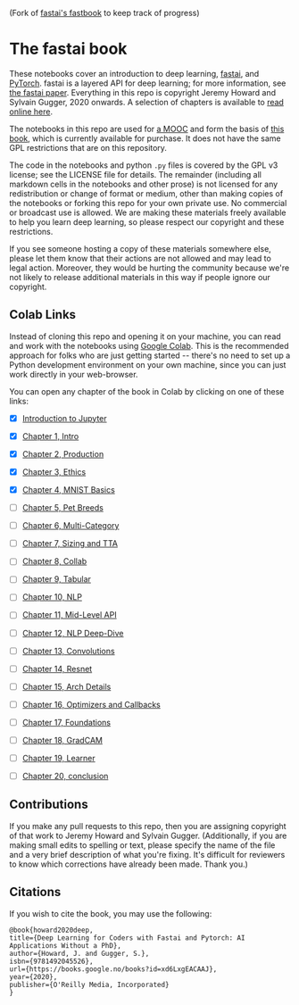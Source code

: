 (Fork of [fastai's fastbook](https://github.com/fastai/fastbook/) to keep track of progress)

# The fastai book

These notebooks cover an introduction to deep learning, [fastai](https://docs.fast.ai/), and [PyTorch](https://pytorch.org/). fastai is a layered API for deep learning; for more information, see [the fastai paper](https://www.mdpi.com/2078-2489/11/2/108). Everything in this repo is copyright Jeremy Howard and Sylvain Gugger, 2020 onwards. A selection of chapters is available to [read online here](https://fastai.github.io/fastbook2e/).

The notebooks in this repo are used for [a MOOC](https://course.fast.ai) and form the basis of [this book](https://www.amazon.com/Deep-Learning-Coders-fastai-PyTorch/dp/1492045527), which is currently available for purchase. It does not have the same GPL restrictions that are on this repository.

The code in the notebooks and python `.py` files is covered by the GPL v3 license; see the LICENSE file for details. The remainder (including all markdown cells in the notebooks and other prose) is not licensed for any redistribution or change of format or medium, other than making copies of the notebooks or forking this repo for your own private use. No commercial or broadcast use is allowed. We are making these materials freely available to help you learn deep learning, so please respect our copyright and these restrictions.

If you see someone hosting a copy of these materials somewhere else, please let them know that their actions are not allowed and may lead to legal action. Moreover, they would be hurting the community because we're not likely to release additional materials in this way if people ignore our copyright.

## Colab Links

Instead of cloning this repo and opening it on your machine, you can read and work with the notebooks using [Google Colab](https://research.google.com/colaboratory/). This is the recommended approach for folks who are just getting started -- there's no need to set up a Python development environment on your own machine, since you can just work directly in your web-browser.

You can open any chapter of the book in Colab by clicking on one of these links: 



- [X] [Introduction to Jupyter](https://colab.research.google.com/github/ismailmo1/fastbook/blob/master/app_jupyter.ipynb)

- [X] [Chapter 1, Intro](https://colab.research.google.com/github/ismailmo1/fastbook/blob/master/01_intro.ipynb)

- [X] [Chapter 2, Production](https://colab.research.google.com/github/ismailmo1/fastbook/blob/master/02_production.ipynb)

- [X] [Chapter 3, Ethics](https://colab.research.google.com/github/ismailmo1/fastbook/blob/master/03_ethics.ipynb)

- [X] [Chapter 4, MNIST Basics](https://colab.research.google.com/github/ismailmo1/fastbook/blob/master/04_mnist_basics.ipynb)

- [ ] [Chapter 5, Pet Breeds](https://colab.research.google.com/github/ismailmo1/fastbook/blob/master/05_pet_breeds.ipynb)

- [ ] [Chapter 6, Multi-Category](https://colab.research.google.com/github/ismailmo1/fastbook/blob/master/06_multicat.ipynb)

- [ ] [Chapter 7, Sizing and TTA](https://colab.research.google.com/github/ismailmo1/fastbook/blob/master/07_sizing_and_tta.ipynb)

- [ ] [Chapter 8, Collab](https://colab.research.google.com/github/ismailmo1/fastbook/blob/master/08_collab.ipynb)

- [ ] [Chapter 9, Tabular](https://colab.research.google.com/github/ismailmo1/fastbook/blob/master/09_tabular.ipynb)

- [ ] [Chapter 10, NLP](https://colab.research.google.com/github/ismailmo1/fastbook/blob/master/10_nlp.ipynb)

- [ ] [Chapter 11, Mid-Level API](https://colab.research.google.com/github/ismailmo1/fastbook/blob/master/11_midlevel_data.ipynb)

- [ ] [Chapter 12, NLP Deep-Dive](https://colab.research.google.com/github/ismailmo1/fastbook/blob/master/12_nlp_dive.ipynb)

- [ ] [Chapter 13, Convolutions](https://colab.research.google.com/github/ismailmo1/fastbook/blob/master/13_convolutions.ipynb)

- [ ] [Chapter 14, Resnet](https://colab.research.google.com/github/ismailmo1/fastbook/blob/master/14_resnet.ipynb)

- [ ] [Chapter 15, Arch Details](https://colab.research.google.com/github/ismailmo1/fastbook/blob/master/15_arch_details.ipynb)

- [ ] [Chapter 16, Optimizers and Callbacks](https://colab.research.google.com/github/ismailmo1/fastbook/blob/master/16_accel_sgd.ipynb)

- [ ] [Chapter 17, Foundations](https://colab.research.google.com/github/ismailmo1/fastbook/blob/master/17_foundations.ipynb)

- [ ] [Chapter 18, GradCAM](https://colab.research.google.com/github/ismailmo1/fastbook/blob/master/18_CAM.ipynb)

- [ ] [Chapter 19, Learner](https://colab.research.google.com/github/ismailmo1/fastbook/blob/master/19_learner.ipynb)

- [ ] [Chapter 20, conclusion](https://colab.research.google.com/github/ismailmo1/fastbook/blob/master/20_conclusion.ipynb)


## Contributions

If you make any pull requests to this repo, then you are assigning copyright of that work to Jeremy Howard and Sylvain Gugger. (Additionally, if you are making small edits to spelling or text, please specify the name of the file and a very brief description of what you're fixing. It's difficult for reviewers to know which corrections have already been made. Thank you.)

## Citations

If you wish to cite the book, you may use the following:

```
@book{howard2020deep,
title={Deep Learning for Coders with Fastai and Pytorch: AI Applications Without a PhD},
author={Howard, J. and Gugger, S.},
isbn={9781492045526},
url={https://books.google.no/books?id=xd6LxgEACAAJ},
year={2020},
publisher={O'Reilly Media, Incorporated}
}
```

